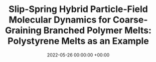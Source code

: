 ---
layout: post
title:  "Slip-Spring Hybrid Particle-Field Molecular Dynamics for Coarse-Graining Branched Polymer Melts: Polystyrene Melts as an Example"
date:   2022-05-26 00:00:00 +00:00
image:  images/2022-5-20-JCTC2022.png
categories: research
authors: "<strong>Zhenghao Wu</strong>, Florian Müller-Plathe*"
#subtitle: "CCD 2017"
venue: "Journal of Chemical Theory and Computation"
arxiv: https://pubs.acs.org/doi/abs/10.1021/acs.jctc.2c00107
---